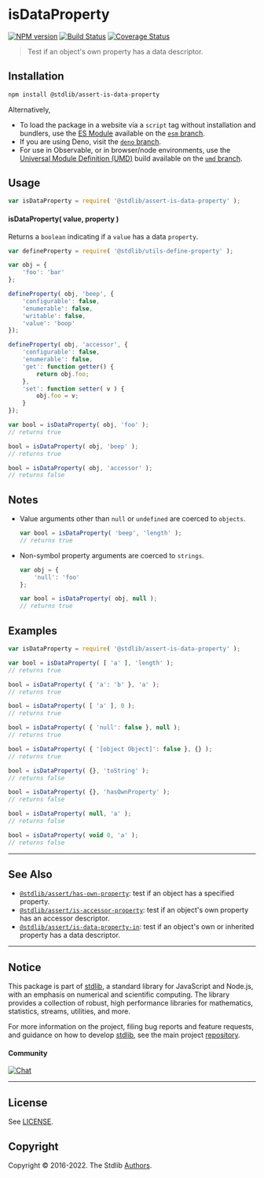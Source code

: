 <!--

@license Apache-2.0

Copyright (c) 2018 The Stdlib Authors.

Licensed under the Apache License, Version 2.0 (the "License");
you may not use this file except in compliance with the License.
You may obtain a copy of the License at

   http://www.apache.org/licenses/LICENSE-2.0

Unless required by applicable law or agreed to in writing, software
distributed under the License is distributed on an "AS IS" BASIS,
WITHOUT WARRANTIES OR CONDITIONS OF ANY KIND, either express or implied.
See the License for the specific language governing permissions and
limitations under the License.

-->

# isDataProperty

[![NPM version][npm-image]][npm-url] [![Build Status][test-image]][test-url] [![Coverage Status][coverage-image]][coverage-url] <!-- [![dependencies][dependencies-image]][dependencies-url] -->

> Test if an object's own property has a data descriptor.

<section class="installation">

## Installation

```bash
npm install @stdlib/assert-is-data-property
```

Alternatively,

-   To load the package in a website via a `script` tag without installation and bundlers, use the [ES Module][es-module] available on the [`esm` branch][esm-url].
-   If you are using Deno, visit the [`deno` branch][deno-url].
-   For use in Observable, or in browser/node environments, use the [Universal Module Definition (UMD)][umd] build available on the [`umd` branch][umd-url].

</section>

<section class="usage">

## Usage

```javascript
var isDataProperty = require( '@stdlib/assert-is-data-property' );
```

#### isDataProperty( value, property )

Returns a `boolean` indicating if a `value` has a data `property`.

<!-- eslint-disable no-restricted-syntax -->

```javascript
var defineProperty = require( '@stdlib/utils-define-property' );

var obj = {
    'foo': 'bar'
};

defineProperty( obj, 'beep', {
    'configurable': false,
    'enumerable': false,
    'writable': false,
    'value': 'boop'
});

defineProperty( obj, 'accessor', {
    'configurable': false,
    'enumerable': false,
    'get': function getter() {
        return obj.foo;
    },
    'set': function setter( v ) {
        obj.foo = v;
    }
});

var bool = isDataProperty( obj, 'foo' );
// returns true

bool = isDataProperty( obj, 'beep' );
// returns true

bool = isDataProperty( obj, 'accessor' );
// returns false
```

</section>

<!-- /.usage -->

<section class="notes">

## Notes

-   Value arguments other than `null` or `undefined` are coerced to `objects`.

    ```javascript
    var bool = isDataProperty( 'beep', 'length' );
    // returns true
    ```

-   Non-symbol property arguments are coerced to `strings`.

    ```javascript
    var obj = {
        'null': 'foo'
    };

    var bool = isDataProperty( obj, null );
    // returns true
    ```

</section>

<!-- /.notes -->

<section class="examples">

## Examples

<!-- eslint-disable object-curly-newline -->

<!-- eslint no-undef: "error" -->

```javascript
var isDataProperty = require( '@stdlib/assert-is-data-property' );

var bool = isDataProperty( [ 'a' ], 'length' );
// returns true

bool = isDataProperty( { 'a': 'b' }, 'a' );
// returns true

bool = isDataProperty( [ 'a' ], 0 );
// returns true

bool = isDataProperty( { 'null': false }, null );
// returns true

bool = isDataProperty( { '[object Object]': false }, {} );
// returns true

bool = isDataProperty( {}, 'toString' );
// returns false

bool = isDataProperty( {}, 'hasOwnProperty' );
// returns false

bool = isDataProperty( null, 'a' );
// returns false

bool = isDataProperty( void 0, 'a' );
// returns false
```

</section>

<!-- /.examples -->

<!-- Section for related `stdlib` packages. Do not manually edit this section, as it is automatically populated. -->

<section class="related">

* * *

## See Also

-   <span class="package-name">[`@stdlib/assert/has-own-property`][@stdlib/assert/has-own-property]</span><span class="delimiter">: </span><span class="description">test if an object has a specified property.</span>
-   <span class="package-name">[`@stdlib/assert/is-accessor-property`][@stdlib/assert/is-accessor-property]</span><span class="delimiter">: </span><span class="description">test if an object's own property has an accessor descriptor.</span>
-   <span class="package-name">[`@stdlib/assert/is-data-property-in`][@stdlib/assert/is-data-property-in]</span><span class="delimiter">: </span><span class="description">test if an object's own or inherited property has a data descriptor.</span>

</section>

<!-- /.related -->

<!-- Section for all links. Make sure to keep an empty line after the `section` element and another before the `/section` close. -->


<section class="main-repo" >

* * *

## Notice

This package is part of [stdlib][stdlib], a standard library for JavaScript and Node.js, with an emphasis on numerical and scientific computing. The library provides a collection of robust, high performance libraries for mathematics, statistics, streams, utilities, and more.

For more information on the project, filing bug reports and feature requests, and guidance on how to develop [stdlib][stdlib], see the main project [repository][stdlib].

#### Community

[![Chat][chat-image]][chat-url]

---

## License

See [LICENSE][stdlib-license].


## Copyright

Copyright &copy; 2016-2022. The Stdlib [Authors][stdlib-authors].

</section>

<!-- /.stdlib -->

<!-- Section for all links. Make sure to keep an empty line after the `section` element and another before the `/section` close. -->

<section class="links">

[npm-image]: http://img.shields.io/npm/v/@stdlib/assert-is-data-property.svg
[npm-url]: https://npmjs.org/package/@stdlib/assert-is-data-property

[test-image]: https://github.com/stdlib-js/assert-is-data-property/actions/workflows/test.yml/badge.svg
[test-url]: https://github.com/stdlib-js/assert-is-data-property/actions/workflows/test.yml

[coverage-image]: https://img.shields.io/codecov/c/github/stdlib-js/assert-is-data-property/main.svg
[coverage-url]: https://codecov.io/github/stdlib-js/assert-is-data-property?branch=main

<!--

[dependencies-image]: https://img.shields.io/david/stdlib-js/assert-is-data-property.svg
[dependencies-url]: https://david-dm.org/stdlib-js/assert-is-data-property/main

-->

[umd]: https://github.com/umdjs/umd
[es-module]: https://developer.mozilla.org/en-US/docs/Web/JavaScript/Guide/Modules

[deno-url]: https://github.com/stdlib-js/assert-is-data-property/tree/deno
[umd-url]: https://github.com/stdlib-js/assert-is-data-property/tree/umd
[esm-url]: https://github.com/stdlib-js/assert-is-data-property/tree/esm

[chat-image]: https://img.shields.io/gitter/room/stdlib-js/stdlib.svg
[chat-url]: https://gitter.im/stdlib-js/stdlib/

[stdlib]: https://github.com/stdlib-js/stdlib

[stdlib-authors]: https://github.com/stdlib-js/stdlib/graphs/contributors

[stdlib-license]: https://raw.githubusercontent.com/stdlib-js/assert-is-data-property/main/LICENSE

<!-- <related-links> -->

[@stdlib/assert/has-own-property]: https://github.com/stdlib-js/assert-has-own-property

[@stdlib/assert/is-accessor-property]: https://github.com/stdlib-js/assert-is-accessor-property

[@stdlib/assert/is-data-property-in]: https://github.com/stdlib-js/assert-is-data-property-in

<!-- </related-links> -->

</section>

<!-- /.links -->
